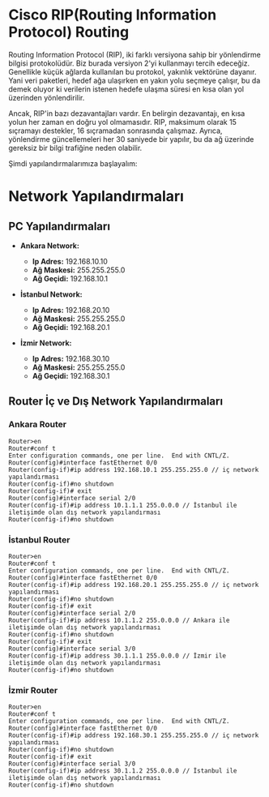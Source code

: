 # Cisco RIP(Routing Information Protocol)  Routing

Routing Information Protocol (RIP), iki farklı versiyona sahip bir yönlendirme bilgisi protokolüdür. Biz burada versiyon 2'yi kullanmayı tercih edeceğiz. Genellikle küçük ağlarda kullanılan bu protokol, yakınlık vektörüne dayanır. Yani veri paketleri, hedef ağa ulaşırken en yakın yolu seçmeye çalışır, bu da demek oluyor ki verilerin istenen hedefe ulaşma süresi en kısa olan yol üzerinden yönlendirilir.

Ancak, RIP'in bazı dezavantajları vardır. En belirgin dezavantajı, en kısa yolun her zaman en doğru yol olmamasıdır. RIP, maksimum olarak 15 sıçramayı destekler, 16 sıçramadan sonrasında çalışmaz. Ayrıca, yönlendirme güncellemeleri her 30 saniyede bir yapılır, bu da ağ üzerinde gereksiz bir bilgi trafiğine neden olabilir.

Şimdi yapılandırmalarımıza başlayalım:

# Network Yapılandırmaları

## PC Yapılandırmaları

- **Ankara Network:**
  - **Ip Adres:** 192.168.10.10
  - **Ağ Maskesi:** 255.255.255.0
  - **Ağ Geçidi:** 192.168.10.1


- **İstanbul Network:**
  - **Ip Adres:** 192.168.20.10
  - **Ağ Maskesi:** 255.255.255.0
  - **Ağ Geçidi:** 192.168.20.1


- **İzmir Network:**
  - **Ip Adres:** 192.168.30.10
  - **Ağ Maskesi:** 255.255.255.0
  - **Ağ Geçidi:** 192.168.30.1


## Router İç ve Dış Network Yapılandırmaları


### Ankara Router

```
Router>en
Router#conf t
Enter configuration commands, one per line.  End with CNTL/Z.
Router(config)#interface fastEthernet 0/0
Router(config-if)#ip address 192.168.10.1 255.255.255.0 // iç network yapılandırması
Router(config-if)#no shutdown 
Router(config-if)# exit
Router(config)#interface serial 2/0
Router(config-if)#ip address 10.1.1.1 255.0.0.0 // İstanbul ile iletişimde olan dış network yapılandırması
Router(config-if)#no shutdown 
```

### İstanbul Router

```
Router>en
Router#conf t
Enter configuration commands, one per line.  End with CNTL/Z.
Router(config)#interface fastEthernet 0/0
Router(config-if)#ip address 192.168.20.1 255.255.255.0 // iç network yapılandırması
Router(config-if)#no shutdown 
Router(config-if)# exit
Router(config)#interface serial 2/0
Router(config-if)#ip address 10.1.1.2 255.0.0.0 // Ankara ile iletişimde olan dış network yapılandırması
Router(config-if)#no shutdown
Router(config-if)# exit
Router(config)#interface serial 3/0
Router(config-if)#ip address 30.1.1.1 255.0.0.0 // İzmir ile iletişimde olan dış network yapılandırması
Router(config-if)#no shutdown 
```

### İzmir Router

```
Router>en
Router#conf t
Enter configuration commands, one per line.  End with CNTL/Z.
Router(config)#interface fastEthernet 0/0
Router(config-if)#ip address 192.168.30.1 255.255.255.0 // iç network yapılandırması
Router(config-if)#no shutdown 
Router(config-if)# exit
Router(config)#interface serial 3/0
Router(config-if)#ip address 30.1.1.2 255.0.0.0 // İstanbul ile iletişimde olan dış network yapılandırması
Router(config-if)#no shutdown 
```

